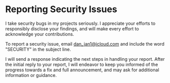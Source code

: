 # **Reporting Security Issues**

I take security bugs in my projects seriously. I appreciate your efforts to responsibly disclose your findings, and will make every effort to acknowledge your contributions.

To report a security issue, email [dan_jan1@icloud.com](mailto:dan_jan1@icloud.com) and include the word "SECURITY" in the subject line.

I will send a response indicating the next steps in handling your report. After the initial reply to your report, I will endeavor to keep you informed of the progress towards a fix and full announcement, and may ask for additional information or guidance.
